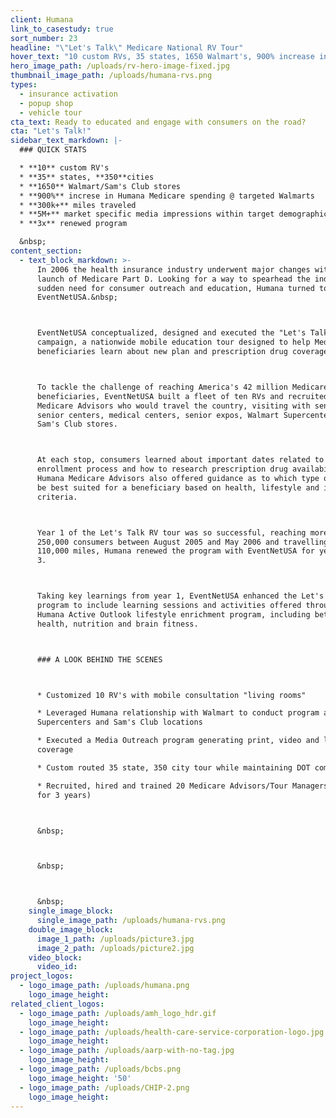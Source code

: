 ```yaml
---
client: Humana
link_to_casestudy: true
sort_number: 23
headline: "\"Let's Talk\" Medicare National RV Tour"
hover_text: "10 custom RVs, 35 states, 1650 Walmart's, 900% increase in Humana Medicare spending at targeted Walmart's..."
hero_image_path: /uploads/rv-hero-image-fixed.jpg
thumbnail_image_path: /uploads/humana-rvs.png
types:
  - insurance activation
  - popup shop
  - vehicle tour
cta_text: Ready to educated and engage with consumers on the road?
cta: "Let's Talk!"
sidebar_text_markdown: |-
  ### QUICK STATS

  * **10** custom RV's
  * **35** states, **350**cities
  * **1650** Walmart/Sam's Club stores
  * **900%** increse in Humana Medicare spending @ targeted Walmarts
  * **300k+** miles traveled
  * **5M+** market specific media impressions within target demographic
  * **3x** renewed program

  &nbsp;
content_section:
  - text_block_markdown: >-
      In 2006 the health insurance industry underwent major changes with the
      launch of Medicare Part D. Looking for a way to spearhead the industry's
      sudden need for consumer outreach and education, Humana turned to
      EventNetUSA.&nbsp;



      EventNetUSA conceptualized, designed and executed the "Let's Talk"
      campaign, a nationwide mobile education tour designed to help Medicare
      beneficiaries learn about new plan and prescription drug coverage options.



      To tackle the challenge of reaching America's 42 million Medicare
      beneficiaries, EventNetUSA built a fleet of ten RVs and recruited 20
      Medicare Advisors who would travel the country, visiting with seniors at
      senior centers, medical centers, senior expos, Walmart Supercenters and
      Sam's Club stores.



      At each stop, consumers learned about important dates related to the
      enrollment process and how to research prescription drug availability.
      Humana Medicare Advisors also offered guidance as to which type of plan may
      be best suited for a beneficiary based on health, lifestyle and income
      criteria.



      Year 1 of the Let's Talk RV tour was so successful, reaching more than
      250,000 consumers between August 2005 and May 2006 and travelling over
      110,000 miles, Humana renewed the program with EventNetUSA for years 2 and
      3.



      Taking key learnings from year 1, EventNetUSA enhanced the Let's Talk
      program to include learning sessions and activities offered through the
      Humana Active Outlook lifestyle enrichment program, including better bone
      health, nutrition and brain fitness.



      ### A LOOK BEHIND THE SCENES



      * Customized 10 RV's with mobile consultation "living rooms"

      * Leveraged Humana relationship with Walmart to conduct program at 1,650
      Supercenters and Sam's Club locations

      * Executed a Media Outreach program generating print, video and live media
      coverage

      * Custom routed 35 state, 350 city tour while maintaining DOT compliance

      * Recruited, hired and trained 20 Medicare Advisors/Tour Managers (retained
      for 3 years)



      &nbsp;



      &nbsp;



      &nbsp;
    single_image_block:
      single_image_path: /uploads/humana-rvs.png
    double_image_block:
      image_1_path: /uploads/picture3.jpg
      image_2_path: /uploads/picture2.jpg
    video_block:
      video_id:
project_logos:
  - logo_image_path: /uploads/humana.png
    logo_image_height:
related_client_logos:
  - logo_image_path: /uploads/amh_logo_hdr.gif
    logo_image_height:
  - logo_image_path: /uploads/health-care-service-corporation-logo.jpg
    logo_image_height:
  - logo_image_path: /uploads/aarp-with-no-tag.jpg
    logo_image_height:
  - logo_image_path: /uploads/bcbs.png
    logo_image_height: '50'
  - logo_image_path: /uploads/CHIP-2.png
    logo_image_height:
---
```

